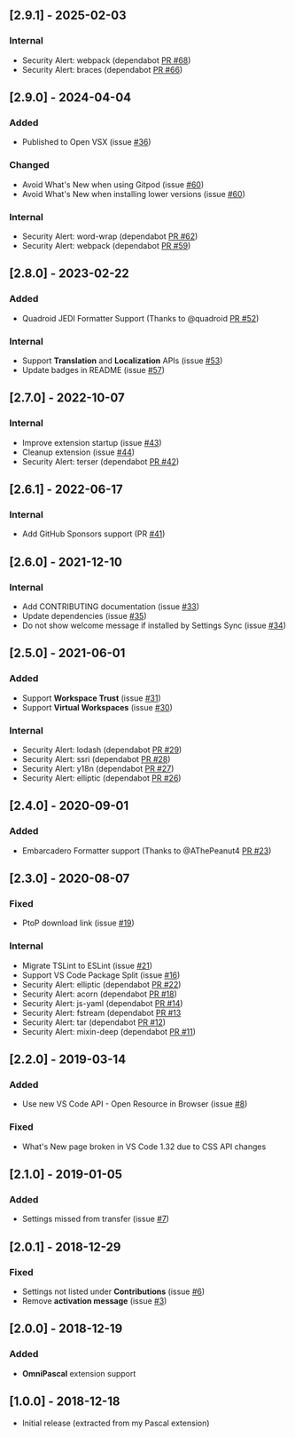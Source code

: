 ## [2.9.1] - 2025-02-03
### Internal
- Security Alert: webpack (dependabot [PR #68](https://github.com/alefragnani/vscode-pascal-formatter/pull/68))
- Security Alert: braces (dependabot [PR #66](https://github.com/alefragnani/vscode-pascal-formatter/pull/66))

## [2.9.0] - 2024-04-04
### Added
- Published to Open VSX (issue [#36](https://github.com/alefragnani/vscode-pascal-formatter/issues/36))

### Changed
- Avoid What's New when using Gitpod (issue [#60](https://github.com/alefragnani/vscode-pascal-formatter/issues/60))
- Avoid What's New when installing lower versions (issue [#60](https://github.com/alefragnani/vscode-pascal-formatter/issues/60))

### Internal
- Security Alert: word-wrap (dependabot [PR #62](https://github.com/alefragnani/vscode-pascal-formatter/pull/62))
- Security Alert: webpack (dependabot [PR #59](https://github.com/alefragnani/vscode-pascal-formatter/pull/59))

## [2.8.0] - 2023-02-22
### Added
- Quadroid JEDI Formatter Support (Thanks to @quadroid [PR #52](https://github.com/alefragnani/vscode-pascal-formatter/pull/52))

### Internal
- Support **Translation** and **Localization** APIs (issue [#53](https://github.com/alefragnani/vscode-pascal-formatter/issues/53))
- Update badges in README (issue [#57](https://github.com/alefragnani/vscode-pascal-formatter/issues/57))

## [2.7.0] - 2022-10-07
### Internal
- Improve extension startup (issue [#43](https://github.com/alefragnani/vscode-pascal-formatter/issues/43))
- Cleanup extension (issue [#44](https://github.com/alefragnani/vscode-pascal-formatter/issues/44))
- Security Alert: terser (dependabot [PR #42](https://github.com/alefragnani/vscode-pascal-formatter/pull/42))

## [2.6.1] - 2022-06-17
### Internal
- Add GitHub Sponsors support (PR [#41](https://github.com/alefragnani/vscode-pascal-formatter/pull/41))

## [2.6.0] - 2021-12-10
### Internal
- Add CONTRIBUTING documentation (issue [#33](https://github.com/alefragnani/vscode-pascal-formatter/issues/33))
- Update dependencies (issue [#35](https://github.com/alefragnani/vscode-pascal-formatter/issues/35))
- Do not show welcome message if installed by Settings Sync (issue [#34](https://github.com/alefragnani/vscode-pascal-formatter/issues/34))

## [2.5.0] - 2021-06-01
### Added
- Support **Workspace Trust** (issue [#31](https://github.com/alefragnani/vscode-pascal-formatter/issues/31))
- Support **Virtual Workspaces** (issue [#30](https://github.com/alefragnani/vscode-pascal-formatter/issues/30))

### Internal
- Security Alert: lodash (dependabot [PR #29](https://github.com/alefragnani/vscode-pascal-formatter/pull/29))
- Security Alert: ssri (dependabot [PR #28](https://github.com/alefragnani/vscode-pascal-formatter/pull/28))
- Security Alert: y18n (dependabot [PR #27](https://github.com/alefragnani/vscode-pascal-formatter/pull/27))
- Security Alert: elliptic (dependabot [PR #26](https://github.com/alefragnani/vscode-pascal-formatter/pull/26))

## [2.4.0] - 2020-09-01
### Added
- Embarcadero Formatter support (Thanks to @AThePeanut4 [PR #23](https://github.com/alefragnani/vscode-pascal-formatter/pull/23))

## [2.3.0] - 2020-08-07
### Fixed
- PtoP download link (issue [#19](https://github.com/alefragnani/vscode-pascal-formatter/issues/19))

### Internal
- Migrate TSLint to ESLint (issue [#21](https://github.com/alefragnani/vscode-pascal-formatter/issues/21))
- Support VS Code Package Split (issue [#16](https://github.com/alefragnani/vscode-pascal-formatter/issues/16))
- Security Alert: elliptic (dependabot [PR #22](https://github.com/alefragnani/vscode-pascal-formatter/pull/22))
- Security Alert: acorn (dependabot [PR #18](https://github.com/alefragnani/vscode-pascal-formatter/pull/18))
- Security Alert: js-yaml (dependabot [PR #14](https://github.com/alefragnani/vscode-pascal-formatter/pull/14))
- Security Alert: fstream (dependabot [PR #13](https://github.com/alefragnani/vscode-pascal-formatter/pull/13)
- Security Alert: tar (dependabot [PR #12](https://github.com/alefragnani/vscode-pascal-formatter/pull/12))
- Security Alert: mixin-deep (dependabot [PR #11](https://github.com/alefragnani/vscode-pascal-formatter/pull/11))

## [2.2.0] - 2019-03-14
### Added
- Use new VS Code API - Open Resource in Browser (issue [#8](https://github.com/alefragnani/vscode-pascal-formatter/issues/8))

### Fixed
- What's New page broken in VS Code 1.32 due to CSS API changes

## [2.1.0] - 2019-01-05
### Added
- Settings missed from transfer (issue [#7](https://github.com/alefragnani/vscode-pascal-formatter/issues/7))

## [2.0.1] - 2018-12-29
### Fixed
- Settings not listed under **Contributions** (issue [#6](https://github.com/alefragnani/vscode-pascal-formatter/issues/6))
- Remove **activation message** (issue [#3](https://github.com/alefragnani/vscode-pascal-formatter/issues/3))

## [2.0.0] - 2018-12-19
### Added
- **OmniPascal** extension support

## [1.0.0] - 2018-12-18
- Initial release (extracted from my Pascal extension)